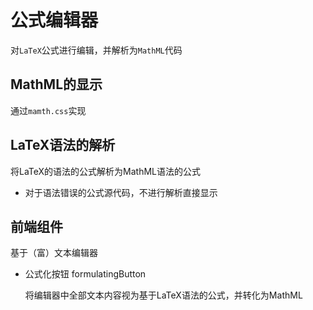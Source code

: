 # 公式编辑器

对`LaTeX`公式进行编辑，并解析为`MathML`代码

## MathML的显示

通过`mamth.css`实现

## LaTeX语法的解析

将LaTeX的语法的公式解析为MathML语法的公式

- 对于语法错误的公式源代码，不进行解析直接显示

## 前端组件

基于（富）文本编辑器

- 公式化按钮 formulatingButton

  将编辑器中全部文本内容视为基于LaTeX语法的公式，并转化为MathML